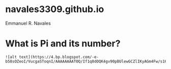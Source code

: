 # navales3309.github.io
Emmanuel R. Navales
# What is Pi and its number?
	![alt text](https://4.bp.blogspot.com/-e-b58sOZeoI/VucgaSToqnI/AAAAAAAATOQ/If1q8dOQK4gv90pBUlewGCZlIKyAGm4Fw/s1600/pi2.jpg)
